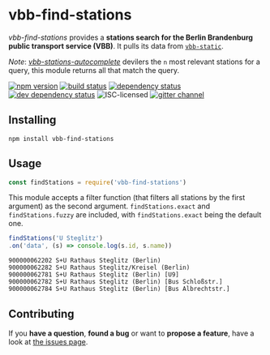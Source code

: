# vbb-find-stations

*vbb-find-stations* provides a **stations search for the Berlin Brandenburg public transport service (VBB)**. It pulls its data from [`vbb-static`](https://github.com/derhuerst/vbb-static).

*Note*: [*vbb-stations-autocomplete*](https://github.com/derhuerst/vbb-stations-autocomplete) devilers the `n` most relevant stations for a query, this module returns all that match the query.

[![npm version](https://img.shields.io/npm/v/vbb-find-stations.svg)](https://www.npmjs.com/package/vbb-find-stations)
[![build status](https://img.shields.io/travis/derhuerst/vbb-find-stations.svg)](https://travis-ci.org/derhuerst/vbb-find-stations)
[![dependency status](https://img.shields.io/david/derhuerst/vbb-find-stations.svg)](https://david-dm.org/derhuerst/vbb-find-stations)
[![dev dependency status](https://img.shields.io/david/dev/derhuerst/vbb-find-stations.svg)](https://david-dm.org/derhuerst/vbb-find-stations#info=devDependencies)
![ISC-licensed](https://img.shields.io/github/license/derhuerst/vbb-find-stations.svg)
[![gitter channel](https://badges.gitter.im/derhuerst/vbb-rest.svg)](https://gitter.im/derhuerst/vbb-rest)


## Installing

```shell
npm install vbb-find-stations
```


## Usage

```javascript
const findStations = require('vbb-find-stations')
```

This module accepts a filter function (that filters all stations by the first argument) as the second argument. `findStations.exact` and `findStations.fuzzy` are included, with `findStations.exact` being the default one.

```javascript
findStations('U Steglitz')
.on('data', (s) => console.log(s.id, s.name))
```

```
900000062202 S+U Rathaus Steglitz (Berlin)
900000062282 S+U Rathaus Steglitz/Kreisel (Berlin)
900000062781 S+U Rathaus Steglitz (Berlin) [U9]
900000062782 S+U Rathaus Steglitz (Berlin) [Bus Schloßstr.]
900000062784 S+U Rathaus Steglitz (Berlin) [Bus Albrechtstr.]
```


## Contributing

If you **have a question**, **found a bug** or want to **propose a feature**, have a look at [the issues page](https://github.com/derhuerst/vbb-find-stations/issues).
